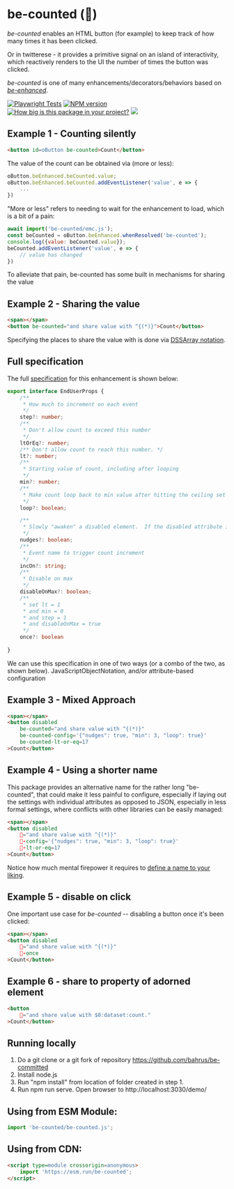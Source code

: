 # be-counted (🔢)

*be-counted* enables an HTML button (for example) to keep track of how many times it has been clicked.  

Or in twitterese - it provides a primitive signal on an island of interactivity, which reactively renders to the UI the number of times the button was clicked.

*be-counted* is one of many enhancements/decorators/behaviors based on [*be-enhanced*](https://github.com/bahrus/be-enhanced).

[![Playwright Tests](https://github.com/bahrus/be-counted/actions/workflows/CI.yml/badge.svg?branch=baseline)](https://github.com/bahrus/be-counted/actions/workflows/CI.yml)
[![NPM version](https://badge.fury.io/js/be-counted.png)](http://badge.fury.io/js/be-counted)
[![How big is this package in your project?](https://img.shields.io/bundlephobia/minzip/be-counted?style=for-the-badge)](https://bundlephobia.com/result?p=be-counted)
<img src="http://img.badgesize.io/https://cdn.jsdelivr.net/npm/be-counted?compression=gzip">


## Example 1 - Counting silently 

```html
<button id=oButton be-counted>Count</button>
```


The value of the count can be obtained via (more or less):

```JavaScript
oButton.beEnhanced.beCounted.value;
oButton.beEnhanced.beCounted.addEventListener('value', e => {
    ...
})
```

"More or less" refers to needing to wait for the enhancement to load, which is a bit of a pain:

```JavaScript
await import('be-counted/emc.js');
const beCounted = oButton.beEnhanced.whenResolved('be-counted');
console.log({value: beCounted.value});
beCounted.addEventListener('value', e => {
    // value has changed
})
```

To  alleviate that pain, be-counted has some built in mechanisms for sharing the value

## Example 2 - Sharing the value

```html
<span></span>
<button be-counted="and share value with ^{(*)}">Count</button>
```

Specifying the places to share the value with is done via [DSSArray notation](https://github.com/bahrus/trans-render/wiki/VIII.--Directed-Scoped-Specifiers-(DSS)).

## Full specification

The full [specification](https://github.com/bahrus/be-counted/blob/baseline/types.d.ts) for this enhancement is shown below:

```TypeScript
export interface EndUserProps {
    /**
     * How much to increment on each event
     */
    step?: number;
    /**
     * Don't allow count to exceed this number
     */
    ltOrEq?: number;
    /** Don't allow count to reach this number. */
    lt?: number;
    /**
     * Starting value of count, including after looping
     */
    min?: number;
    /**
     * Make count loop back to min value after hitting the ceiling set by ltOrEq or lt
     */
    loop?: boolean;

    /**
     * Slowly "awaken" a disabled element.  If the disabled attribute is not set to a number, or is set to "1", removes the disabled attribute.  If it is a larger number, decrements the number by 1. 
     */
    nudges?: boolean;
    /**
     * Event name to trigger count increment
     */
    incOn?: string;
    /**
     * Disable on max
     */
    disableOnMax?: boolean;
    /**
     * set lt = 1
     * and min = 0
     * and step = 1
     * and disableOnMax = true
     */
    once?: boolean
    
}
```

We can use this specification in one of two ways (or a combo of the two, as shown below).  JavaScriptObjectNotation, and/or attribute-based configuration

## Example 3 - Mixed Approach

```html
<span></span>
<button disabled 
    be-counted="and share value with ^{(*)}"
    be-counted-config='{"nudges": true, "min": 3, "loop": true}'
    be-counted-lt-or-eq=17
>Count</button>
```


## Example 4 - Using a shorter name

This package provides an alternative name for the rather long "be-counted", that could make it less painful to configure, especially if laying out the settings with individual attributes as opposed to JSON, especially in less formal settings, where conflicts with other libraries can be easily managed:


```html
<span></span>
<button disabled 
    🔢="and share value with ^{(*)}"
    🔢-config='{"nudges": true, "min": 3, "loop": true}'
    🔢-lt-or-eq=17
>Count</button>
```

Notice how much mental firepower it requires to [define a name to your liking](https://github.com/bahrus/be-counted/blob/baseline/%F0%9F%94%A2.js).


## Example 5 -  disable on click

One important use case for *be-counted* -- disabling a button once it's been clicked:

```html
<span></span>
<button disabled 
    🔢="and share value with ^{(*)}"
    🔢-once
>Count</button>
```

## Example 6 - share to property of adorned element

```html
<button 
    🔢="and share value with $0:dataset:count."
>Count</button>
```

## Running locally

1.  Do a git clone or a git fork of repository https://github.com/bahrus/be-committed
2.  Install node.js
3.  Run "npm install" from location of folder created in step 1.
4.  Run npm run serve.  Open browser to http://localhost:3030/demo/

## Using from ESM Module:

```JavaScript
import 'be-counted/be-counted.js';
```

## Using from CDN:

```html
<script type=module crossorigin=anonymous>
    import 'https://esm.run/be-counted';
</script>
```

